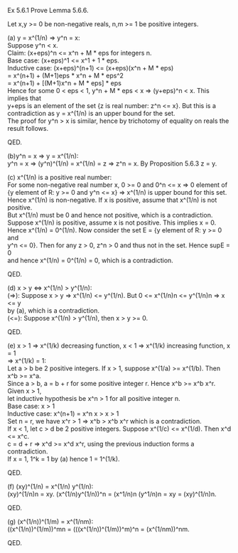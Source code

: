 Ex 5.6.1 Prove Lemma 5.6.6.               

Let x,y >= 0 be non-negative reals, n,m >= 1 be positive integers.                      

(a) y = x^(1/n) => y^n = x:            
Suppose y^n < x.           
Claim: (x+eps)^n <= x^n + M * eps for integers n.             
Base case: (x+eps)^1 <= x^1 + 1 * eps.            
Inductive case: (x+eps)^(n+1) <= (x+eps)(x^n + M * eps)               
                              = x^(n+1) + (M+1)eps * x^n + M * eps^2                
                              = x^(n+1) + [(M+1)x^n + M * eps] * eps                
Hence for some 0 < eps < 1, y^n + M * eps < x => (y+eps)^n < x. This implies that               
y+eps is an element of the set {z is real number: z^n <= x}. But this is a            
contradiction as y = x^(1/n) is an upper bound for the set.                 
The proof for y^n > x is similar, hence by trichotomy of equality on reals the                
result follows.                               

QED.             

(b)y^n = x => y = x^(1/n):              
y^n = x => (y^n)^(1/n) = x^(1/n) = z => z^n = x. By Proposition 5.6.3 z = y.              

(c) x^(1/n) is a positive real number:            
For some non-negative real number x, 0 >= 0 and 0^n <= x => 0 element of              
{y element of R: y >= 0 and y^n <= x} => x^(1/n) is upper bound for this set.             
Hence x^(1/n) is non-negative. If x is positive, assume that x^(1/n) is not positive.                
But x^(1/n) must be 0 and hence not positive, which is a contradiction.               
Suppose x^(1/n) is positive, assume x is not positive. This implies x = 0.            
Hence x^(1/n) = 0^(1/n). Now consider the set E = {y element of R: y >= 0 and                     
y^n <= 0}. Then for any z > 0, z^n > 0 and thus not in the set. Hence supE = 0          
and hence x^(1/n) = 0^(1/n) = 0, which is a contradiction.            

QED.             

(d) x > y <=> x^(1/n) > y^(1/n):            
(=>): Suppose x > y => x^(1/n) <= y^(1/n). But 0 <= x^(1/n)n <= y^(1/n)n => x <= y                
by (a), which is a contradiction.           
(<=): Suppose x^(1/n) > y^(1/n), then x > y >= 0.                 

QED.              

(e) x > 1 => x^(1/k) decreasing function, x < 1 => x^(1/k) increasing function, x = 1                 
=> x^(1/k) = 1:               
Let a > b be 2 positive integers. If x > 1, suppose x^(1/a) >= x^(1/b). Then x^b >= x^a.                
Since a > b, a = b + r for some positive integer r. Hence x^b >= x^b x^r. Given x > 1,            
let inductive hypothesis be x^n > 1 for all positive integer n.             
Base case: x > 1              
Inductive case: x^(n+1) = x^n x > x > 1                 
Set n = r, we have x^r > 1 => x^b > x^b x^r which is a contradiction.                 
If x < 1, let c > d be 2 positive integers. Suppose x^(1/c) <= x^(1/d). Then x^d <= x^c.            
c = d + r => x^d >= x^d x^r, using the previous induction forms a contradiction.               
If x = 1, 1^k = 1 by (a) hence 1 = 1^(1/k).               

QED.                  

(f) (xy)^(1/n) = x^(1/n) y^(1/n):             
(xy)^(1/n)n = xy. (x^(1/n)y^(1/n))^n = (x^1/n)n (y^1/n)n = xy = (xy)^(1/n)n.              

QED.            

(g) (x^(1/n))^(1/m) = x^(1/nm):                   
((x^(1/n))^(1/m))^mn = (((x^(1/n))^(1/m))^m)^n = (x^(1/nm))^nm.             

QED.                                         
